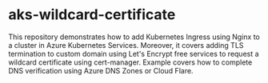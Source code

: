 # aks-wildcard-certificate
This repository demonstrates how to add Kubernetes Ingress using Nginx to a cluster in Azure Kubernetes Services. Moreover, it covers adding TLS termination to custom domain using Let's Encrypt free services to request a wildcard certificate using cert-manager. Example covers how to complete DNS verification using Azure DNS Zones or Cloud Flare.
